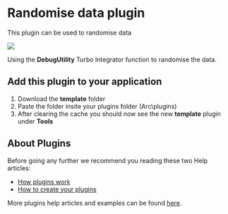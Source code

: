 # Randomise data plugin
This plugin can be used to randomise data

<img src="https://s3-ap-southeast-2.amazonaws.com/downloads.cubewise.com/web_assets/arc-pulgins/randomisator.gif" />

Using the **DebugUtility** Turbo Integrator function to randomise the data.

## Add this plugin to your application
1. Download the **template** folder
2. Paste the folder insite your plugins folder (Arc\plugins)
3. After clearing the cache you should now see the new **template** plugin under **Tools**

## About Plugins
Before going any further we recommend you reading these two Help articles:
* [How plugins work](https://code.cubewise.com/arc-docs/how-plugins-work)
* [How to create your plugins](https://code.cubewise.com/arc-docs/how-to-create-your-plugins)

More plugins help articles and examples can be found [here](https://code.cubewise.com/arc-plugins).
